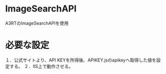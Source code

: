 # ImageSearchAPI
A3RTのImageSearchAPIを使用

# 必要な設定
１．公式サイトより、API KEYを所得後、APIKEY.jsのapikeyへ取得した値を設定する。
２．IIS上で動作させる。
